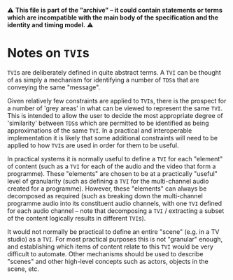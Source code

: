 :warning: **This file is part of the "archive" &ndash; it could contain statements or terms which are incompatible with the main body of the specification and the identity and timing model.** :warning:

# Notes on `TVI`s

`TVI`s are deliberately defined in quite abstract terms. A `TVI` can be thought of as simply a mechanism for identifying a number of `TDS`s that are conveying the same "message".

Given relatively few constraints are applied to `TVI`s, there is the prospect for a number of 'grey areas' in what can be viewed to represent the same `TVI`. This is intended to allow the user to decide the most appropriate degree of 'similarity' between `TDS`s which are permitted to be identified as being approximations of the same `TVI`. In a practical and interoperable implementation it is likely that some additional constraints will need to be applied to how `TVI`s are used in order for them to be useful.

In practical systems it is normally useful to define a `TVI` for each "element" of content (such as a `TVI` for each of the audio and the video that form a programme). These "elements" are chosen to be at a practically "useful" level of granularity (such as defining a `TVI` for the multi-channel audio created for a programme). However, these "elements" can always be decomposed as required (such as breaking down the multi-channel programme audio into its constituent audio channels, with one `TVI` defined for each audio channel &ndash; note that decomposing a `TVI` / extracting a subset of the content logically results in different `TVI`s).

It would not normally be practical to define an entire "scene" (e.g. in a TV studio) as a `TVI`. For most practical purposes this is not "granular" enough, and establishing which items of content relate to this `TVI` would be very difficult to automate. Other mechanisms should be used to describe "scenes" and other high-level concepts such as actors, objects in the scene, etc.

